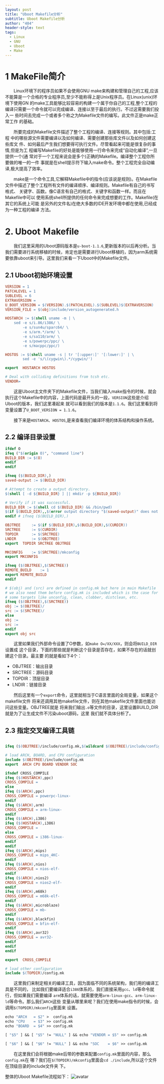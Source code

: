 ```yaml
---
layout: post
title: "Uboot Makefile分析"
subtitle: Uboot Makefile分析
author: "404"
header-style: text
tags:
  - Linux
  - GNU
  - Uboot
  - Make
---
```


# 1 MakeFile简介

　　Linux环境下的程序员如果不会使用GNU make来构建和管理自己的工程,应该
不能算是一个合格的专业程序员,至少不能称得上是Unix程序员。在Linux(unix)环
境下使用GN 的make工具能够比较容易的构建一个属于你自己的工程,整个工程的
编译只需要一个命令就可以完成编译、连接以至于最后的执行。不过这需要我们投入一
些时间去完成一个或者多个称之为Makefile文件的编写。此文件正是make正常工作
的基础。

　　所要完成的Makefile文件描述了整个工程的编译、连接等规则。其中包括:工程
中的哪些源文件需要编译以及如何编译、需要创建那些库文件以及如何创建这些库文
件、如何最后产生我们想要得可执行文件。尽管看起来可能是很复杂的事情,但是为工
程编写Makefile的好处是能够使用一行命令来完成“自动化编译”,一旦提供一个(通
常对于一个工程来说会是多个)正确的Makefile。编译整个工程你所要做的唯一的一件
事就是在shell提示符下输入make命令。整个工程完全自动编译,极大提高了效率。

　　make是一个命令工具,它解释Makefile中的指令(应该说是规则)。在Makefile
文件中描述了整个工程所有文件的编译顺序、编译规则。Makefile有自己的书写格式、
关键字、函数。像C语言有自己的格式、关键字和函数一样。而且在Makefile中可以
使用系统shell所提供的任何命令来完成想要的工作。Makefile(在其它的系统上可能
是另外的文件名)在绝大多数的IDE开发环境中都在使用,已经成为一种工程的编译
方法。

# 2. Uboot Ｍakefile

　　我们这里采用的Uboot源码版本是`u-boot-1.1.6`,更新版本的以后再分析。当我们需要进行系统移植的时候，肯定也是需要进行Uboot移植的，因为arm系统需要依靠uboot来引导。这里我们来看一下Uboot中的Makefile文件。

## 2.1 Uboot初始环境设置

```makefile
VERSION = 1
PATCHLEVEL = 1
SUBLEVEL = 6
EXTRAVERSION =
U_BOOT_VERSION = $(VERSION).$(PATCHLEVEL).$(SUBLEVEL)$(EXTRAVERSION)
VERSION_FILE = $(obj)include/version_autogenerated.h

HOSTARCH := $(shell uname -m | \
	sed -e s/i.86/i386/ \
	    -e s/sun4u/sparc64/ \
	    -e s/arm.*/arm/ \
	    -e s/sa110/arm/ \
	    -e s/powerpc/ppc/ \
	    -e s/macppc/ppc/)

HOSTOS := $(shell uname -s | tr '[:upper:]' '[:lower:]' | \
	    sed -e 's/\(cygwin\).*/cygwin/')

export	HOSTARCH HOSTOS

# Deal with colliding definitions from tcsh etc.
VENDOR=
```

　　这是Uboot主文件夹下的Makefile文件，当我们输入make指令的时候，就会执行这个Makefile中的内容，上面代码是最开头的一段，`VERSION`这些是介绍Uboot的版本，我们这里凑起来
就可以看到我们的版本是`1.1.6`。我们这里看到将变量设置了`U_BOOT_VERSION = 1.1.6`。

　　接下来是`HOSTARCH`、`HOSTOS`,是来查看我们编译环境的体系结构和操作系统。

## 2.2 编译目录设置

```makefile
ifdef O
ifeq ("$(origin O)", "command line")
BUILD_DIR := $(O)
endif
endif

ifneq ($(BUILD_DIR),)
saved-output := $(BUILD_DIR)

# Attempt to create a output directory.
$(shell [ -d ${BUILD_DIR} ] || mkdir -p ${BUILD_DIR})

# Verify if it was successful.
BUILD_DIR := $(shell cd $(BUILD_DIR) && /bin/pwd)
$(if $(BUILD_DIR),,$(error output directory "$(saved-output)" does not exist))
endif # ifneq ($(BUILD_DIR),)

OBJTREE		:= $(if $(BUILD_DIR),$(BUILD_DIR),$(CURDIR))
SRCTREE		:= $(CURDIR)
TOPDIR		:= $(SRCTREE)
LNDIR		:= $(OBJTREE)
export	TOPDIR SRCTREE OBJTREE

MKCONFIG	:= $(SRCTREE)/mkconfig
export MKCONFIG

ifneq ($(OBJTREE),$(SRCTREE))
REMOTE_BUILD 	:= 1
export REMOTE_BUILD
endif

# $(obj) and (src) are defined in config.mk but here in main Makefile
# we also need them before config.mk is included which is the case for
# some targets like unconfig, clean, clobber, distclean, etc.
ifneq ($(OBJTREE),$(SRCTREE))
obj := $(OBJTREE)/
src := $(SRCTREE)/
else
obj :=
src :=
endif
export obj src
```
　　这里如果我们外部命令设置了O参数，如`make O=/XX/XXX`，则会将`BUILD_DIR`设置成
这个目录，下面的那些就是判断这个目录是否存在，如果不存在的话就创建这个目录。最主要
的就是看如下4个：
- OBJTREE：输出目录
- SRCTREE：源码目录
- TOPDIR：顶层目录
- LNDIR：链接目录

　　然后这里有一个`export`命令，这里就相当于C语言里面的全局变量，如果这个makefile文件
将来还调用其他makefile文件，则在其他makefile文件里面也能访问这些变量。OBJTREE就是
将来我们输出`.o`等文件的目录，这里设置BUILD_DIR就是为了让生成文件不污染uboot源码，这里
我们就不具体分析了。

## 2.3 指定交叉编译工具链

```makefile

ifeq ($(OBJTREE)/include/config.mk,$(wildcard $(OBJTREE)/include/config.mk))

# load ARCH, BOARD, and CPU configuration
include $(OBJTREE)/include/config.mk
export	ARCH CPU BOARD VENDOR SOC

ifndef CROSS_COMPILE
ifeq ($(HOSTARCH),ppc)
CROSS_COMPILE =
else
ifeq ($(ARCH),ppc)
CROSS_COMPILE = powerpc-linux-
endif
ifeq ($(ARCH),arm)
CROSS_COMPILE = arm-linux-
endif
ifeq ($(ARCH),i386)
ifeq ($(HOSTARCH),i386)
CROSS_COMPILE =
else
CROSS_COMPILE = i386-linux-
endif
endif
ifeq ($(ARCH),mips)
CROSS_COMPILE = mips_4KC-
endif
ifeq ($(ARCH),nios)
CROSS_COMPILE = nios-elf-
endif
ifeq ($(ARCH),nios2)
CROSS_COMPILE = nios2-elf-
endif
ifeq ($(ARCH),m68k)
CROSS_COMPILE = m68k-elf-
endif
ifeq ($(ARCH),microblaze)
CROSS_COMPILE = mb-
endif
ifeq ($(ARCH),blackfin)
CROSS_COMPILE = bfin-elf-
endif
ifeq ($(ARCH),avr32)
CROSS_COMPILE = avr32-
endif
endif
endif

export	CROSS_COMPILE

# load other configuration
include $(TOPDIR)/config.mk
```

　　这里我们来制定相关的编译工具，因为面临不同的系统架构，我们用的编译工具是不同的，
比如我们要编译适合`i386`体系的，我们直接采用`gcc`、`ld`等命令就行，但如果我们需要编译
`arm`体系的话，就需要使用`arm-linux-gcc`、`arm-linux-ld`等命令。那么我们`ARCH`这些
变量从哪里来呢？我们在使用make指令的时候，会调用`$(TOPDIR)/mkconfig`里面来
设置。

```makefile
echo "ARCH   = $2" >  config.mk
echo "CPU    = $3" >> config.mk
echo "BOARD  = $4" >> config.mk

[ "$5" ] && [ "$5" != "NULL" ] && echo "VENDOR = $5" >> config.mk

[ "$6" ] && [ "$6" != "NULL" ] && echo "SOC    = $6" >> config.mk
```
　　在这里我们会将根据make后带的参数来配置`config.mk`里面的内容，那么`config.mk`在
哪？我们在`$(TOPDIR)/mkconfig`里面会`cd ./include`,所以这个文件在顶级目录的include文件夹
下。

整体的Uboot Makefile流程如下：
![avatar](/img/in-post/Linux/201932201001.png)
